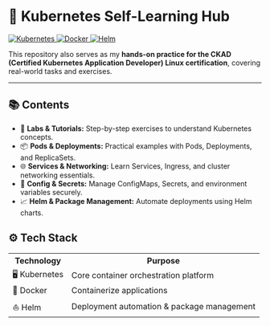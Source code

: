 <h1>🚀 Kubernetes Self-Learning Hub</h1>

<p>
  <a href="https://kubernetes.io/">
    <img src="https://img.shields.io/badge/Kubernetes-326CE5?style=for-the-badge&logo=kubernetes&logoColor=white" alt="Kubernetes">
  </a>
  <a href="https://www.docker.com/">
    <img src="https://img.shields.io/badge/Docker-2496ED?style=for-the-badge&logo=docker&logoColor=white" alt="Docker">
  </a>
  <a href="https://helm.sh/">
    <img src="https://img.shields.io/badge/Helm-0F172A?style=for-the-badge&logo=helm&logoColor=white" alt="Helm">
  </a>
</p>

<p>
This repository also serves as my <strong>hands-on practice for the CKAD (Certified Kubernetes Application Developer) Linux certification</strong>, covering real-world tasks and exercises.
</p>

<hr>

<h2>📚 Contents</h2>
<ul>
  <li>🧪 <strong>Labs & Tutorials:</strong> Step-by-step exercises to understand Kubernetes concepts.</li>
  <li>📦 <strong>Pods & Deployments:</strong> Practical examples with Pods, Deployments, and ReplicaSets.</li>
  <li>🌐 <strong>Services & Networking:</strong> Learn Services, Ingress, and cluster networking essentials.</li>
  <li>🔑 <strong>Config & Secrets:</strong> Manage ConfigMaps, Secrets, and environment variables securely.</li>
  <li>📈 <strong>Helm & Package Management:</strong> Automate deployments using Helm charts.</li>
</ul>

<h2>⚙️ Tech Stack</h2>
<table>
  <tr>
    <th>Technology</th>
    <th>Purpose</th>
  </tr>
  <tr>
    <td>🖥️ Kubernetes</td>
    <td>Core container orchestration platform</td>
  </tr>
  <tr>
    <td>🐳 Docker</td>
    <td>Containerize applications</td>
  </tr>
  <tr>
    <td>⛵ Helm</td>
    <td>Deployment automation & package management</td>
  </tr>
</table>




